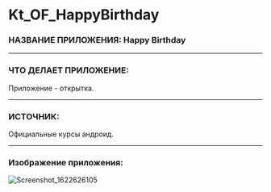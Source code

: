 # Kt_OF_HappyBirthday

### НАЗВАНИЕ ПРИЛОЖЕНИЯ: Happy Birthday

------------------------------

### ЧТО ДЕЛАЕТ ПРИЛОЖЕНИЕ:

Приложение - открытка.

------------------------------

### ИСТОЧНИК:

Официальные курсы андроид.


------------------------------

### Изображение приложения:

![Screenshot_1622626105](https://user-images.githubusercontent.com/77355204/120459394-d58e7980-c3a0-11eb-8a17-893a22a4794e.png)
